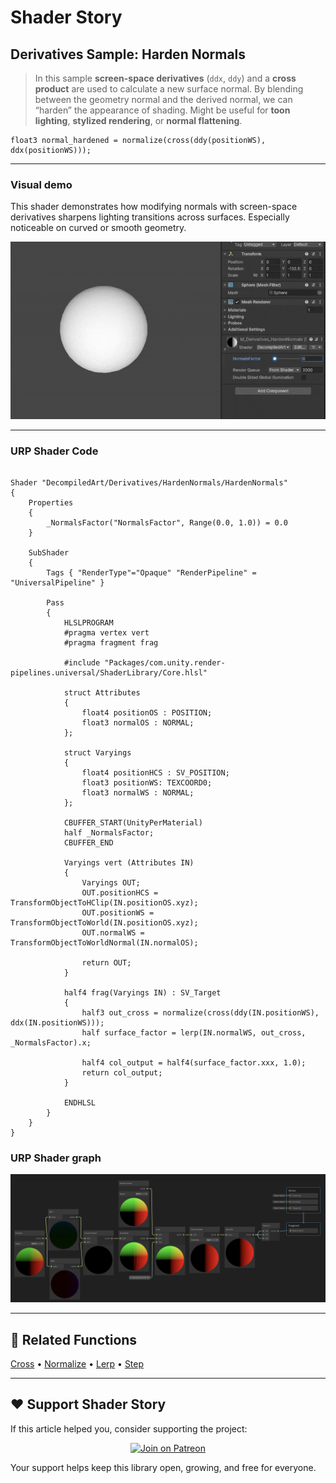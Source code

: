 # Shader Story

## Derivatives Sample: Harden Normals

> In this sample **screen-space derivatives** (`ddx`, `ddy`) and a **cross product** are used to calculate a new surface normal.
> By blending between the geometry normal and the derived normal, we can “harden” the appearance of shading. Might be useful for **toon lighting**, **stylized rendering**, or **normal flattening**.

```hlsl
float3 normal_hardened = normalize(cross(ddy(positionWS), ddx(positionWS)));
```
---

### Visual demo
This shader demonstrates how modifying normals with screen-space derivatives sharpens lighting transitions across surfaces. Especially noticeable on curved or smooth geometry.

<p align="center">
<img src="https://github.com/DeGGeD/ShaderStory/blob/main/Resources/Images/Chapters/Derivatives/DA_Derivatives_HardenNormals_Demo_01.gif" alt="Shader Story: Derivatives - HardenNormals" title="Shader Story: Derivatives - HardenNormals">
</p>

---
### URP Shader Code

```hlsl

Shader "DecompiledArt/Derivatives/HardenNormals/HardenNormals"
{
    Properties
    {
        _NormalsFactor("NormalsFactor", Range(0.0, 1.0)) = 0.0
    }

    SubShader
    {
        Tags { "RenderType"="Opaque" "RenderPipeline" = "UniversalPipeline" }

        Pass
        {
            HLSLPROGRAM
            #pragma vertex vert
            #pragma fragment frag

            #include "Packages/com.unity.render-pipelines.universal/ShaderLibrary/Core.hlsl"

            struct Attributes
            {
                float4 positionOS : POSITION;
                float3 normalOS : NORMAL;
            };

            struct Varyings
            {
                float4 positionHCS : SV_POSITION;
                float3 positionWS: TEXCOORD0;
                float3 normalWS : NORMAL;
            };

            CBUFFER_START(UnityPerMaterial)
            half _NormalsFactor;
            CBUFFER_END

            Varyings vert (Attributes IN)
            {
                Varyings OUT;
                OUT.positionHCS = TransformObjectToHClip(IN.positionOS.xyz);
                OUT.positionWS = TransformObjectToWorld(IN.positionOS.xyz);
                OUT.normalWS = TransformObjectToWorldNormal(IN.normalOS);
                
                return OUT;
            }

            half4 frag(Varyings IN) : SV_Target
            {
                half3 out_cross = normalize(cross(ddy(IN.positionWS), ddx(IN.positionWS)));
                half surface_factor = lerp(IN.normalWS, out_cross, _NormalsFactor).x;

                half4 col_output = half4(surface_factor.xxx, 1.0);
                return col_output;
            }

            ENDHLSL
        }
    }
}

```

### URP Shader graph
<p align="center">
<img src="https://github.com/DeGGeD/ShaderStory/blob/main/Resources/Images/Chapters/Derivatives/DA_Derivatives_HardenNormals_Graph_01.png" alt="Shader Story: Derivatives - HardenNormals" title="Shader Story: Derivatives - HardenNormals">
</p>

---

## 🔗 Related Functions

[Cross](https://github.com/DeGGeD/ShaderStory/blob/main/Chapters/CommonFunctions/Cross.md) • [Normalize](https://github.com/DeGGeD/ShaderStory/blob/main/Chapters/CommonFunctions/Normalize.md) • [Lerp](https://github.com/DeGGeD/ShaderStory/blob/main/Chapters/CommonFunctions/Lerp.md) • [Step](https://github.com/DeGGeD/ShaderStory/blob/main/Chapters/CommonFunctions/Step.md)

---

## ❤️ Support Shader Story

If this article helped you, consider supporting the project:

<p align="center">
  <a href="https://www.patreon.com/decompiled_art" target="_blank">
    <img src="https://img.shields.io/badge/Join%20on%20Patreon-%20Exclusive%20Updates%20%26%20Community-orange?style=for-the-badge&logo=patreon" alt="Join on Patreon">
  </a>
</p>

Your support helps keep this library open, growing, and free for everyone.

